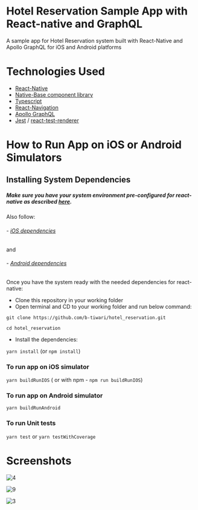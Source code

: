 # Hotel Reservation Sample App with React-native and GraphQL

A sample app for Hotel Reservation system built with React-Native and Apollo GraphQL for iOS and Android platforms

# Technologies Used

- [React-Native](https://facebook.github.io/react-native/docs/getting-started)
- [Native-Base component library](https://nativebase.io/)
- [Typescript](https://www.typescriptlang.org/)
- [React-Navigation](https://reactnavigation.org/)
- [Apollo GraphQL](https://www.apollographql.com/docs/react/)
- [Jest](https://jestjs.io/en/) / [react-test-renderer](https://reactjs.org/docs/test-renderer.html)

# How to Run App on iOS or Android Simulators

## Installing System Dependencies

##### Make sure you have your system environment pre-configured for react-native as described [here](https://facebook.github.io/react-native/docs/getting-started.html#installing-dependencies).

Also follow:

###### - [iOS dependencies](https://facebook.github.io/react-native/docs/getting-started.html#xcode)

and

###### - [Android dependencies](https://facebook.github.io/react-native/docs/getting-started.html#java-development-kit)

Once you have the system ready with the needed dependencies for react-native:

- Clone this repository in your working folder
- Open terminal and CD to your working folder and run below command:

```
git clone https://github.com/b-tiwari/hotel_reservation.git

cd hotel_reservation
```

- Install the dependencies:

`yarn install` (or `npm install`)


### To run app on iOS simulator

`yarn buildRunIOS`
( or with npm - `npm run buildRunIOS`)

### To run app on Android simulator

`yarn buildRunAndroid`

### To run Unit tests

`yarn test`
or
`yarn testWithCoverage`

# Screenshots

![4](https://user-images.githubusercontent.com/13605214/55002291-54f3b780-4fa4-11e9-8e3d-6ce9b9908674.png)

![9](https://user-images.githubusercontent.com/13605214/55002307-5fae4c80-4fa4-11e9-8149-0b2f06c922f2.gif)

![3](https://user-images.githubusercontent.com/13605214/55002330-6937b480-4fa4-11e9-94b1-cf89f05d0f6f.gif)

